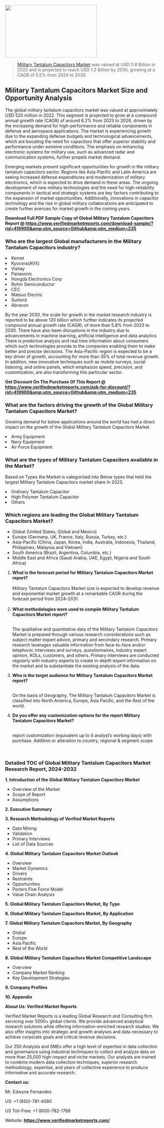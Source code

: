 <img src="https://ffe5etoiles.com/wp-content/uploads/2024/12/MST1-300x171.png" alt="" width="300" height="171" class="alignnone size-medium wp-image-20088" /><blockquote><p><p><a href="https://www.verifiedmarketreports.com/download-sample/?rid=419900&utm_source=Github&utm_medium=235" target="_blank">Military Tantalum Capacitors Market</a> was valued at USD 0.8 Billion in 2022 and is projected to reach USD 1.2 Billion by 2030, growing at a CAGR of 5.5% from 2024 to 2030.</p></blockquote><p><h2>Military Tantalum Capacitors Market Size and Opportunity Analysis</h2><p>The global military tantalum capacitors market was valued at approximately USD 520 million in 2022. This segment is projected to grow at a compound annual growth rate (CAGR) of around 6.2% from 2023 to 2028, driven by the increasing demand for high-performance and reliable components in defense and aerospace applications. The market is experiencing growth due to the expanding defense budgets and technological advancements, which are boosting the need for capacitors that offer superior stability and performance under extreme conditions. The emphasis on enhancing electronic systems for military use, such as advanced radar and communication systems, further propels market demand.</p><p>Emerging markets present significant opportunities for growth in the military tantalum capacitors sector. Regions like Asia-Pacific and Latin America are seeing increased defense expenditures and modernization of military electronics, which is expected to drive demand in these areas. The ongoing development of new military technologies and the need for high-reliability components in tactical and strategic systems are key factors contributing to the expansion of market opportunities. Additionally, innovations in capacitor technology and the rise in global military collaborations are anticipated to create further avenues for market growth in the coming years.</p></p><p class=""><strong>Download Full PDF Sample Copy of Global Military Tantalum Capacitors Report @ <a href="https://www.verifiedmarketreports.com/download-sample/?rid=419900&amp;utm_source=Github&amp;utm_medium=235" target="_blank">https://www.verifiedmarketreports.com/download-sample/?rid=419900&amp;utm_source=Github&amp;utm_medium=235</a></strong></p><h3 id="" class="">Who are the largest Global manufacturers in the Military Tantalum Capacitors industry?</h3><p><li>Kemet</li><li> Kyocera(AVX)</li><li> Vishay</li><li> Panasonic</li><li> Hongda Electronics Corp</li><li> Rohm Semiconductor</li><li> CEC</li><li> Matsuo Electric</li><li> Sunlord</li><li> Abracon</li></p><div class=""><div class="" dir="" data-message-author-role="" data-message-id="" data-message-model-slug=""><div class=""><div class=""><div class=""><div class="" dir="" data-message-author-role="" data-message-id="" data-message-model-slug=""><div class=""><div class=""><p>By the year 2030, the scale for growth in the market research industry is reported to be above 120 billion which further indicates its projected compound annual growth rate (CAGR), of more than 5.8% from 2023 to 2030. There have also been disruptions in the industry due to advancements in machine learning, artificial intelligence and data analytics There is predictive analysis and real time information about consumers which such technologies provide to the companies enabling them to make better and precise decisions. The Asia-Pacific region is expected to be a key driver of growth, accounting for more than 35% of total revenue growth. In addition, new innovative techniques such as mobile surveys, social listening, and online panels, which emphasize speed, precision, and customization, are also transforming this particular sector.</p><p><strong>Get Discount On The Purchase Of This Report @&nbsp; <a href="https://www.verifiedmarketreports.com/ask-for-discount/?rid=419900&amp;utm_source=Github&amp;utm_medium=235" target="_blank">https://www.verifiedmarketreports.com/ask-for-discount/?rid=419900&amp;utm_source=Github&amp;utm_medium=235</a></strong></p></div></div></div></div></div></div></div></div><h3 id="" class="">What are the factors driving the growth of the Global Military Tantalum Capacitors Market?</h3><p id="" class="">Growing demand for below applications around the world has had a direct impact on the growth of the Global Military Tantalum Capacitors Market</p><p id="" class=""><li>Army Equipment</li><li> Navy Equipment</li><li> Air Force Equipment</li></p><h3 id="" class="">What are the types of Military Tantalum Capacitors available in the Market?</h3><p id="" class="">Based on Types the Market is categorized into Below types that held the largest Military Tantalum Capacitors market share In 2023.</p><p id="" class=""><li>Ordinary Tantalum Capacitor</li><li> High Polymer Tantalum Capacitor</li><li> Others</li></p><h3 id="" class="">Which regions are leading the Global Military Tantalum Capacitors Market?</h3><ul><li>Global (United States, Global and Mexico)</li><li>Europe (Germany, UK, France, Italy, Russia, Turkey, etc.)</li><li>Asia-Pacific (China, Japan, Korea, India, Australia, Indonesia, Thailand, Philippines, Malaysia and Vietnam)</li><li>South America (Brazil, Argentina, Columbia, etc.)</li><li>Middle East and Africa (Saudi Arabia, UAE, Egypt, Nigeria and South Africa)</li></ul><p><ol><li><strong>What is the forecast period for Military Tantalum Capacitors Market report?<br /></strong><br /><span data-sheets-root="1" data-sheets-value="{&quot;1&quot;:2,&quot;2&quot;:&quot;XXXX size is expected to develop revenue and exponential market growth at a remarkable CAGR during the forecast period from 2024&ndash;2030.&quot;}" data-sheets-userformat="{&quot;2&quot;:12674,&quot;4&quot;:{&quot;1&quot;:2,&quot;2&quot;:16776960},&quot;10&quot;:2,&quot;11&quot;:0,&quot;15&quot;:&quot;Arial&quot;,&quot;16&quot;:12}">Military Tantalum Capacitors Market size is expected to develop revenue and exponential market growth at a remarkable CAGR during the forecast period from 2024&ndash;2031.</span><br /><br /></li><li><strong>What methodologies were used to compile Military Tantalum Capacitors Market report?<br /><br /></strong><p>The qualitative and quantitative data of the&nbsp;Military Tantalum Capacitors Market is prepared through various research considerations such as subject matter expert advice, primary and secondary research. Primary research leverages valuable information from face-to-face and/or telephonic interviews and surveys, questionnaires, industry expert opinion, KOLs, customers, and others. Primary interviews are conducted regularly with industry experts to create in-depth expert information on the market and to substantiate the existing analysis of the data.&nbsp;</p></li><li><strong>Who is the target audience for Military Tantalum Capacitors Market report?<br /><br /></strong><p>On the basis of Geography, The&nbsp;Military Tantalum Capacitors Market is classified into North America, Europe, Asia Pacific, and the Rest of the world.</p></li><li><strong>Do you offer any customization options for the report Military Tantalum Capacitors Market?<br /><br /></strong><p>report customization (equivalent up to 4 analyst&rsquo;s working days) with purchase. Addition or alteration to country, regional &amp; segment scope</p><p>&nbsp;</p></li></ol></p><h3 id="" class="">Detailed TOC of Global Military Tantalum Capacitors Market Research Report, 2024-2032</h3><p id="" class=""><strong>1. Introduction of the Global Military Tantalum Capacitors Market</strong></p><ul><li>Overview of the Market</li><li>Scope of Report</li><li>Assumptions</li></ul><p id="" class=""><strong>2. Executive Summary</strong></p><p id="" class=""><strong>3. Research Methodology of&nbsp;Verified Market Reports</strong></p><ul><li>Data Mining</li><li>Validation</li><li>Primary Interviews</li><li>List of Data Sources</li></ul><p id="" class=""><strong>4. Global Military Tantalum Capacitors Market Outlook</strong></p><ul><li>Overview</li><li>Market Dynamics</li><li>Drivers</li><li>Restraints</li><li>Opportunities</li><li>Porters Five Force Model</li><li>Value Chain Analysis</li></ul><p id="" class=""><strong>5. Global Military Tantalum Capacitors Market, By&nbsp;Type</strong></p><p id="" class=""><strong>6. Global Military Tantalum Capacitors Market, By Application</strong></p><p id="" class=""><strong>7. Global Military Tantalum Capacitors Market, By Geography</strong></p><ul><li>Global</li><li>Europe</li><li>Asia Pacific</li><li>Rest of the World</li></ul><p id="" class=""><strong>8. Global Military Tantalum Capacitors Market Competitive Landscape</strong></p><ul><li>Overview</li><li>Company Market Ranking</li><li>Key Development Strategies</li></ul><p id="" class=""><strong>9. Company Profiles</strong></p><p id="" class=""><strong>10. Appendix</strong></p><p id="" class=""><strong>About Us: Verified Market Reports</strong></p><p id="" class="">Verified Market Reports is a leading Global Research and Consulting firm servicing over 5000+ global clients. We provide advanced analytical research solutions while offering information-enriched research studies. We also offer insights into strategic and growth analyses and data necessary to achieve corporate goals and critical revenue decisions.</p><p id="" class="">Our 250 Analysts and SMEs offer a high level of expertise in data collection and governance using industrial techniques to collect and analyze data on more than 25,000 high-impact and niche markets. Our analysts are trained to combine modern data collection techniques, superior research methodology, expertise, and years of collective experience to produce informative and accurate research.</p><p id="" class=""><strong>Contact us:</strong></p><p id="" class="">Mr. Edwyne Fernandes</p><p id="" class="">US: +1 (650)-781-4080</p><p id="" class="">US Toll-Free: +1 (800)-782-1768</p><p id="" class="">Website: <a target="" data-test-app-aware-link=""><strong>https://www.verifiedmarketreports.com/</strong></a></p>
